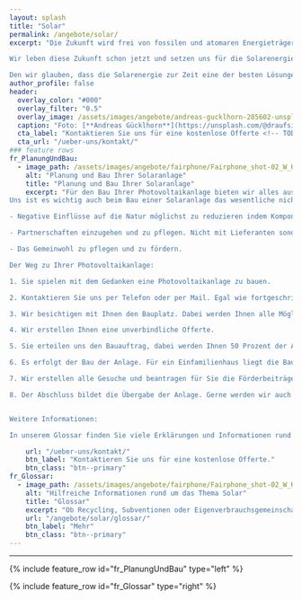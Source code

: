 ```yaml
---
layout: splash
title: "Solar"
permalink: /angebote/solar/
excerpt: "Die Zukunft wird frei von fossilen und atomaren Energieträgern.

Wir leben diese Zukunft schon jetzt und setzen uns für die Solarenergie ein.

Den wir glauben, dass die Solarenergie zur Zeit eine der besten Lösungen im Bereich Erneuerbaren Energien ist."
author_profile: false
header:
  overlay_color: "#000"
  overlay_filter: "0.5"
  overlay_image: /assets/images/angebote/andreas-gucklhorn-285602-unsplash.jpg
  caption: "Foto: [**Andreas Gücklhorn**](https://unsplash.com/@draufsicht)"
  cta_label: "Kontaktieren Sie uns für eine kostenlose Offerte <!-- TODO: add CTA -->"
  cta_url: "/ueber-uns/kontakt/"
### feature rows
fr_PlanungUndBau:
  - image_path: /assets/images/angebote/fairphone/Fairphone_shot-02_W_HR-s_600x600.jpg
    alt: "Planung und Bau Ihrer Solaranlage"
    title: "Planung und Bau Ihrer Solaranlage"
    excerpt: "Für den Bau Ihrer Photovoltaikanlage bieten wir alles aus einer Hand: von der Beratung und Planung bis hin zur Realisierung und Gesuchstellung der Förderbeiträge. Wir erstellen Ihnen gerne kostenlos eine unverbindliche Offerte.
Uns ist es wichtig auch beim Bau einer Solaranlage das wesentliche nicht aus den Augen zu lassen:

- Negative Einflüsse auf die Natur möglichst zu reduzieren indem Komponenten verwendet werden, die einen kleinen ökologischen Fussabdruck dafür grosse lokale Wertschöpfung aufweisen.

- Partnerschaften einzugehen und zu pflegen. Nicht mit Lieferanten sondern auch bei den Kunden und Mitbewerbern.

- Das Gemeinwohl zu pflegen und zu fördern.

Der Weg zu Ihrer Photovoltaikanlage:

1. Sie spielen mit dem Gedanken eine Photovoltaikanlage zu bauen.

2. Kontaktieren Sie uns per Telefon oder per Mail. Egal wie fortgeschrittenen Ihre Pläne schon sind, wir klären mit Ihnen Ihre Fragen (kostenlos). Meist empfiehlt es sich einen Termin für eine Begehung zu vereinbaren.

3. Wir besichtigen mit Ihnen den Bauplatz. Dabei werden Ihnen alle Möglichkeiten aufgezeigt (kostenlos).

4. Wir erstellen Ihnen eine unverbindliche Offerte.

5. Sie erteilen uns den Bauauftrag, dabei werden Ihnen 50 Prozent der Anlagekosten in Akontorechnung gestellt.

6. Es erfolgt der Bau der Anlage. Für ein Einfamilienhaus liegt die Bauzeit typischerweise bei einer Woche.

7. Wir erstellen alle Gesuche und beantragen für Sie die Förderbeiträge.

8. Der Abschluss bildet die Übergabe der Anlage. Gerne werden wir auch zukünftig für Sie bereit stehen.


Weitere Informationen:

In unserem Glossar finden Sie viele Erklärungen und Informationen rund um Solarenergie."

    url: "/ueber-uns/kontakt/"
    btn_label: "Kontaktieren Sie uns für eine kostenlose Offerte."
    btn_class: "btn--primary"
fr_Glossar:
  - image_path: /assets/images/angebote/fairphone/Fairphone_shot-02_W_HR-s_600x600.jpg
    alt: "Hilfreiche Informationen rund um das Thema Solar"
    title: "Glossar"
    excerpt: "Ob Recycling, Subventionen oder Eigenverbrauchsgemeinschaften. Hier finden Sie detaillierte Informationen rund um das Thema der Solarenergie."
    url: "/angebote/solar/glossar/"
    btn_label: "Mehr"
    btn_class: "btn--primary"
---
```

<hr>

{% include feature_row id="fr_PlanungUndBau" type="left" %}

{% include feature_row id="fr_Glossar" type="right" %}
